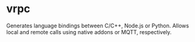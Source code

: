 # vrpc
Generates language bindings between C/C++, Node.js or Python. Allows local and remote calls using native addons or MQTT, respectively.

